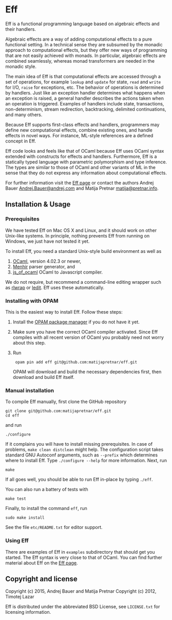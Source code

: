 Eff
===

Eff is a functional programming language based on algebraic effects and
their handlers.

Algebraic effects are a way of adding computational effects to a pure
functional setting. In a technical sense they are subsumed by the monadic
approach to computational effects, but they offer new ways of programming
that are not easily achieved with monads. In particular, algebraic effects
are combined seamlessly, whereas monad transformers are needed in the
monadic style.

The main idea of Eff is that computational effects are accessed through a
set of operations, for example `lookup` and `update` for state, `read` and
`write` for I/O, `raise` for exceptions, etc. The behavior of operations is
determined by handlers. Just like an exception handler determines what
happens when an exception is raised, a general handler describes the
actions taken when an operation is triggered. Examples of handlers include
state, transactions, non-determinism, stream redirection, backtracking,
delimited continuations, and many others.

Because Eff supports first-class effects and handlers, programmers may
define new computational effects, combine existing ones, and handle effects
in novel ways. For instance, ML-style references are a defined concept in
Eff.

Eff code looks and feels like that of OCaml because Eff uses OCaml syntax
extended with constructs for effects and handlers. Furthermore, Eff is a
statically typed language with parametric polymorphism and type inference.
The types are similar to those of OCaml and other variants of ML in the
sense that they do not express any information about computational effects.

For further information visit the [Eff page](http://www.eff-lang.org/)
or contact the authors Andrej Bauer <Andrej.Bauer@andrej.com> and Matija
Pretnar <matija@pretnar.info>.


Installation & Usage
--------------------

### Prerequisites

We have tested Eff on Mac OS X and Linux, and it should work on other
Unix-like systems. In principle, nothing prevents Eff from running
on Windows, we just have not tested it yet.

To install Eff, you need a standard Unix-style build environment as well as

1. [OCaml](https://ocaml.org/), version 4.02.3 or newer,
2. [Menhir](http://gallium.inria.fr/~fpottier/menhir/) parser generator, and
3. [js_of_ocaml](http://ocsigen.org/js_of_ocaml/) OCaml to Javascript compiler.

We do not require, but recommend a command-line editing wrapper such as
[rlwrap](http://freecode.com/projects/rlwrap) or
[ledit](http://cristal.inria.fr/~ddr/ledit/). Eff uses these automatically.

### Installing with OPAM

This is the easiest way to install Eff. Follow these steps:

1. Install the [OPAM package manager](http://opam.ocamlpro.com) if you do not have it yet.

2. Make sure you have the correct OCaml compiler activated. Since Eff compiles with all recent version of OCaml you probably need not worry about this step.

3. Run

        opam pin add eff git@github.com:matijapretnar/eff.git

   OPAM will download and build the necessary dependencies first, then download
   and build Eff itself.

### Manual installation

To compile Eff manually, first clone the GitHub repository

    git clone git@github.com:matijapretnar/eff.git
    cd eff

and run

    ./configure

If it complains you will have to install missing prerequisites. In case of
problems, `make clean distclean` might help. The configuration script takes
standard GNU Autoconf arguments, such as `--prefix` which determines where to
install Eff. Type `./configure --help` for more information. Next, run

    make

If all goes well, you should be able to run Eff in-place by typing `./eff`.

You can also run a battery of tests with

    make test

Finally, to install the command `eff`, run

    sudo make install

See the file `etc/README.txt` for editor support.

### Using Eff

There are examples of Eff in `examples` subdirectory that should get you started. The Eff
syntax is very close to that of OCaml. You can find further material about Eff on the [Eff page](http://www.eff-lang.org/).

Copyright and license
---------------------

Copyright (c) 2015, Andrej Bauer and Matija Pretnar
Copyright (c) 2012, Timotej Lazar

Eff is distributed under the abbreviated BSD License, see `LICENSE.txt` for
licensing information.
